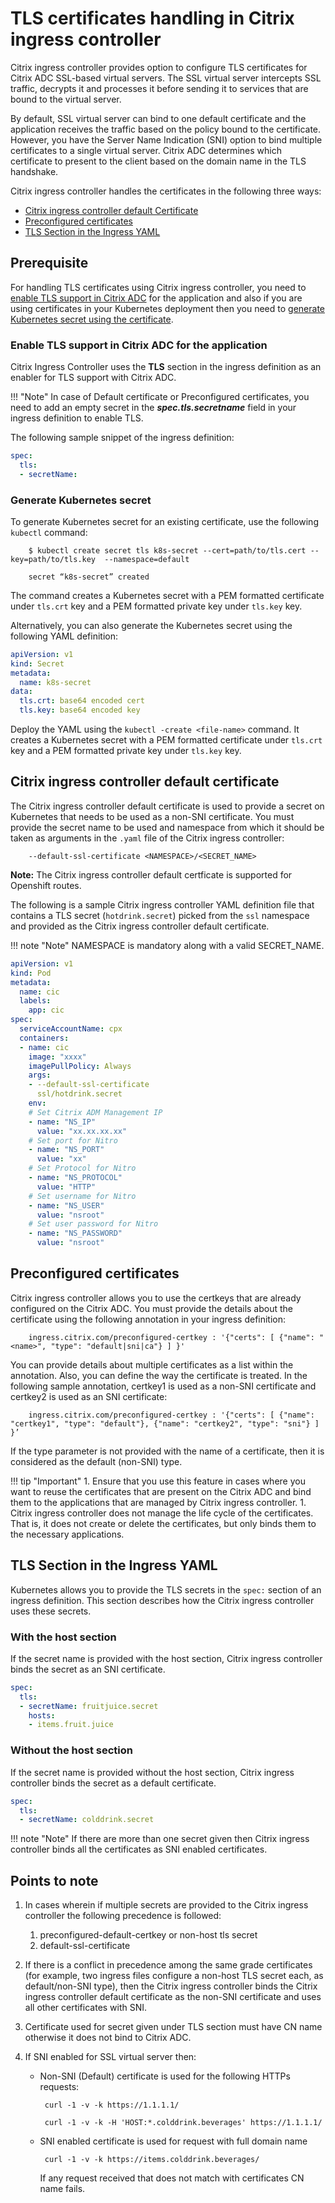 # TLS certificates handling in Citrix ingress controller

Citrix ingress controller provides option to configure TLS certificates for Citrix ADC SSL-based virtual servers. The SSL virtual server intercepts SSL traffic, decrypts it and processes it before sending it to services that are bound to the virtual server.

By default, SSL virtual server can bind to one default certificate and the application receives the traffic based on the policy bound to the certificate. However, you have the Server Name Indication (SNI) option to bind multiple certificates to a single virtual server. Citrix ADC determines which certificate to present to the client based on the domain name in the TLS handshake.

Citrix ingress controller handles the certificates in the following three ways:

-  [Citrix ingress controller default Certificate](#citrix-ingress-controller-default-certificate)
-  [Preconfigured certificates](#preconfigured-certificates)
-  [TLS Section in the Ingress YAML](#tls-section-in-the-ingress-yaml)

## Prerequisite

For handling TLS certificates using Citrix ingress controller, you need to [enable TLS support in Citrix ADC](#enable-tls-support-in-citrix-adc-for-the-application) for the application and also if you are using certificates in your Kubernetes deployment then you need to [generate Kubernetes secret using the certificate](#generate-kubernetes-secret).

### Enable TLS support in Citrix ADC for the application

Citrix Ingress Controller uses the **TLS** section in the ingress definition as an enabler for TLS support with Citrix ADC.

!!! "Note"
    In case of Default certificate or Preconfigured certificates, you need to add an empty secret in the ***spec.tls.secretname*** field in your ingress definition to enable TLS.

The following sample snippet of the ingress definition:

```yml
spec:
  tls:
  - secretName:
```

### Generate Kubernetes secret

To generate Kubernetes secret for an existing certificate, use the following `kubectl` command:

        $ kubectl create secret tls k8s-secret --cert=path/to/tls.cert --key=path/to/tls.key  --namespace=default

        secret “k8s-secret” created

The command creates a Kubernetes secret with a PEM formatted certificate under `tls.crt` key and a PEM formatted private key under `tls.key` key.

Alternatively, you can also generate the Kubernetes secret using the following YAML definition:

```yml
apiVersion: v1
kind: Secret
metadata:
  name: k8s-secret
data:
  tls.crt: base64 encoded cert
  tls.key: base64 encoded key
```

Deploy the YAML using the `kubectl -create <file-name>` command. It creates a Kubernetes secret with a PEM formatted certificate under `tls.crt` key and a PEM formatted private key under `tls.key` key.

## Citrix ingress controller default certificate

The Citrix ingress controller default certificate is used to provide a secret on Kubernetes that needs to be used as a non-SNI certificate. You must provide the secret name to be used and namespace from which it should be taken as arguments in the `.yaml` file of the Citrix ingress controller:

        --default-ssl-certificate <NAMESPACE>/<SECRET_NAME>

**Note:**
The Citrix ingress controller default certficate is supported for Openshift routes.

The following is a sample Citrix ingress controller YAML definition file that contains a TLS secret (`hotdrink.secret`) picked from the `ssl` namespace and provided as the Citrix ingress controller default certificate.

!!! note "Note"
     NAMESPACE is mandatory along with a valid SECRET_NAME.

```yml
apiVersion: v1
kind: Pod
metadata:
  name: cic
  labels:
    app: cic
spec:
  serviceAccountName: cpx
  containers:
  - name: cic
    image: "xxxx"
    imagePullPolicy: Always
    args:
    - --default-ssl-certificate
      ssl/hotdrink.secret
    env:
    # Set Citrix ADM Management IP
    - name: "NS_IP"
      value: "xx.xx.xx.xx"
    # Set port for Nitro
    - name: "NS_PORT"
      value: "xx"
    # Set Protocol for Nitro
    - name: "NS_PROTOCOL"
      value: "HTTP"
    # Set username for Nitro
    - name: "NS_USER"
      value: "nsroot"
    # Set user password for Nitro
    - name: "NS_PASSWORD"
      value: "nsroot"
```

## Preconfigured certificates

Citrix ingress controller allows you to use the certkeys that are already configured on the Citrix ADC. You must provide the details about the certificate using the following annotation in your ingress definition:

        ingress.citrix.com/preconfigured-certkey : '{"certs": [ {"name": "<name>", "type": "default|sni|ca"} ] }'

You can provide details about multiple certificates as a list within the annotation. Also, you can define the way the certificate is treated. In the following sample annotation, certkey1 is used as a non-SNI certificate and certkey2 is used as an SNI certificate:

        ingress.citrix.com/preconfigured-certkey : '{"certs": [ {"name": "certkey1", "type": "default"}, {"name": "certkey2", "type": "sni"} ] }’

If the type parameter is not provided with the name of a certificate, then it is considered as the default (non-SNI) type.

!!! tip "Important"
    1.  Ensure that you use this feature in cases where you want to reuse the certificates that are present on the Citrix ADC and bind them to the applications that are managed by Citrix ingress controller.
    1.  Citrix ingress controller does not manage the life cycle of the certificates. That is, it does not create or delete the certificates, but only binds them to the necessary applications.

## TLS Section in the Ingress YAML

Kubernetes allows you to provide the TLS secrets in the `spec:` section of an ingress definition. This section describes how the Citrix ingress controller uses these secrets.

### With the host section

If the secret name is provided with the host section, Citrix ingress controller binds the secret as an SNI certificate.

```yml
spec:
  tls:
  - secretName: fruitjuice.secret
    hosts:
    - items.fruit.juice
```

### Without the host section

If the secret name is provided without the host section, Citrix ingress controller binds the secret as a default certificate.

```yml
spec:
  tls:
  - secretName: colddrink.secret
```

!!! note "Note"
    If there are more than one secret given then Citrix ingress controller binds all the certificates as SNI enabled certificates.

## Points to note

1.  In cases wherein if multiple secrets are provided to the Citrix ingress controller the following precedence is followed:

    1.  preconfigured-default-certkey or non-host tls secret
    1.  default-ssl-certificate

1.  If there is a conflict in precedence among the same grade certificates (for example, two ingress files configure a non-host TLS secret each, as default/non-SNI type), then the Citrix ingress controller binds the Citrix ingress controller default certificate as the non-SNI certificate and uses all other certificates with SNI.

1.  Certificate used for secret given under TLS section must have CN name otherwise it does not bind to Citrix ADC.

1.  If SNI enabled for SSL virtual server then:

    -  Non-SNI (Default) certificate is used for the following HTTPs requests:

            curl -1 -v -k https://1.1.1.1/

            curl -1 -v -k -H 'HOST:*.colddrink.beverages' https://1.1.1.1/

    -  SNI enabled certificate is used for request with full domain name

            curl -1 -v -k https://items.colddrink.beverages/

       If any request received that does not match with certificates CN name fails.
